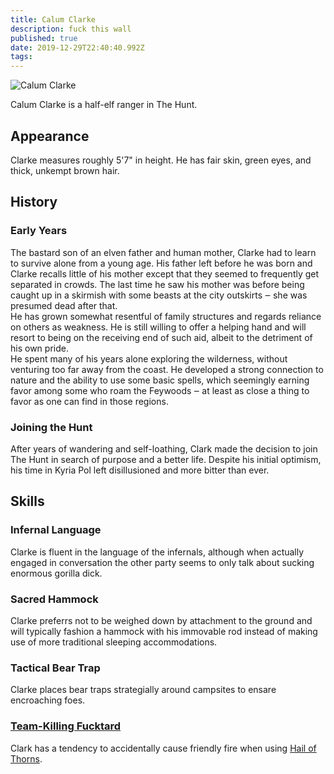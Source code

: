 ```yaml
---
title: Calum Clarke
description: fuck this wall
published: true
date: 2019-12-29T22:40:40.992Z
tags: 
---
```


<img src="https://raw.githubusercontent.com/halomademeapc/neeark-content/master/assets/people/clarke.png" style="max-width: 300px" alt="Calum Clarke" />

Calum Clarke is a half-elf ranger in The Hunt.

## Appearance
Clarke measures roughly 5'7" in height.  He has fair skin, green eyes, and thick, unkempt brown hair.  

## History
### Early Years
The bastard son of an elven father and human mother, Clarke had to learn to survive alone from a young age.  His father left before he was born and Clarke recalls little of his mother except that they seemed to frequently get separated in crowds.  The last time he saw his mother was before being caught up in a skirmish with some beasts at the city outskirts ‒ she was presumed dead after that.  
He has grown somewhat resentful of family structures and regards reliance on others as weakness.  He is still willing to offer a helping hand and will resort to being on the receiving end of such aid, albeit to the detriment of his own pride.  
He spent many of his years alone exploring the wilderness, without venturing too far away from the coast. He developed a strong connection to nature and the ability to use some basic spells, which seemingly earning favor among some who roam the Feywoods ‒ at least as close a thing to favor as one can find in those regions.

### Joining the Hunt
After years of wandering and self-loathing, Clark made the decision to join The Hunt in search of purpose and a better life.  Despite his initial optimism, his time in Kyria Pol left disillusioned and more bitter than ever.  

## Skills
### Infernal Language
Clarke is fluent in the language of the infernals, although when actually engaged in conversation the other party seems to only talk about sucking enormous gorilla dick.  

### Sacred Hammock
Clarke preferrs not to be weighed down by attachment to the ground and will typically fashion a hammock with his immovable rod instead of making use of more traditional sleeping accommodations.  

### Tactical Bear Trap
Clarke places bear traps strategially around campsites to ensare encroaching foes.

### [Team-Killing Fucktard](https://www.youtube.com/watch?v=08xYvO4iI_Y)
Clark has a tendency to accidentally cause friendly fire when using [Hail of Thorns](https://www.dnd-spells.com/spell/hail-of-thorns).